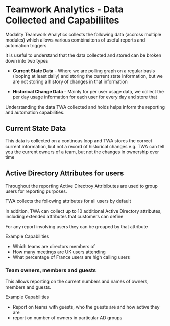 # Teamwork Analytics - Data Collected and Capabiliites

Modality Teamwork Analytics collects the following data (accross multiple modules) which allows various combinaitons of useful reports and automation triggers

It is useful to understand that the data collected and stored can be broken down into two types

- **Current State Data** - Where we are polling graph on a regular basis (looping at least daily) and storing the current state information, but we are not storing a history of changes in that information

- **Historical Change Data** - Mainly for per user usage data, we collect the per day usage information for each user for every day and store that 

Understanding the data TWA collected and holds helps inform the reporting and automation capabilities.



## Current State Data

This data is collected on a continous loop and TWA stores the correct current information, but not a record of historical changes e.g. TWA can tell you the current owners of a team, but not the changes in ownership over time

## Active Directory Attributes for users

Throughout the reporting Active Directroy Attribibutes are used to group users for reporting purposes. 

TWA collects the following attributes for all users by default

In addition, TWA can collect up to 10 additional Active Directory attributes, including extended attributes that customers can define

For any report involving users they can be grouped by that attribute

Example Capabilities
- Which teams are directors members of
- How many meetings are UK users attending
- What percentage of France users are high calling users


### Team owners, members and guests

This allows reporting on the current numbers and names of owners, members and guests.

Example Capabilities
- Report on teams with guests, who the guests are and how active they are
- report on number of owners in particular AD groups
